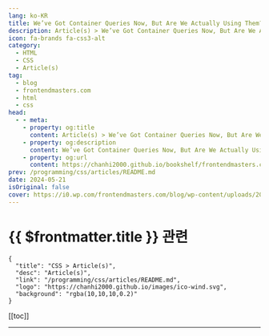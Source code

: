 ```yaml
---
lang: ko-KR
title: We’ve Got Container Queries Now, But Are We Actually Using Them?
description: Article(s) > We’ve Got Container Queries Now, But Are We Actually Using Them?
icon: fa-brands fa-css3-alt
category: 
  - HTML
  - CSS
  - Article(s)
tag: 
  - blog
  - frontendmasters.com
  - html
  - css
head:
  - - meta:
    - property: og:title
      content: Article(s) > We’ve Got Container Queries Now, But Are We Actually Using Them?
    - property: og:description
      content: We’ve Got Container Queries Now, But Are We Actually Using Them?
    - property: og:url
      content: https://chanhi2000.github.io/bookshelf/frontendmasters.com/weve-got-container-queries-now-but-are-we-actually-using-them.html
prev: /programming/css/articles/README.md
date: 2024-05-21
isOriginal: false
cover: https://i0.wp.com/frontendmasters.com/blog/wp-content/uploads/2024/05/pexels-photo-1544944.jpeg?resize=1024%2C683&ssl=1
---
```


# {{ $frontmatter.title }} 관련

```component VPCard
{
  "title": "CSS > Article(s)",
  "desc": "Article(s)",
  "link": "/programming/css/articles/README.md",
  "logo": "https://chanhi2000.github.io/images/ico-wind.svg",
  "background": "rgba(10,10,10,0.2)"
}
```

[[toc]]

---

<SiteInfo
  name="We’ve Got Container Queries Now, But Are We Actually Using Them?"
  desc="CSS developers got the ultimate dream: container queries. But now that they are here, are we actually reaching for them as much as we thought we would?"
  url="https://frontendmasters.com/blog/weve-got-container-queries-now-but-are-we-actually-using-them/"
  logo="https://frontendmasters.com/favicon.ico"
  preview="https://i0.wp.com/frontendmasters.com/blog/wp-content/uploads/2024/05/pexels-photo-1544944.jpeg?resize=1024%2C683&ssl=1"/>

<!-- TODO: 작성 -->
